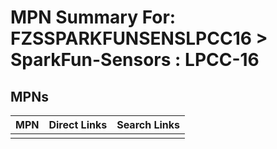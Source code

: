 



# MPN Summary For: FZSSPARKFUNSENSLPCC16 > SparkFun-Sensors : LPCC-16

## MPNs
  

|MPN|Direct Links|Search Links|
| :--- | :--- | :--- |
||||
